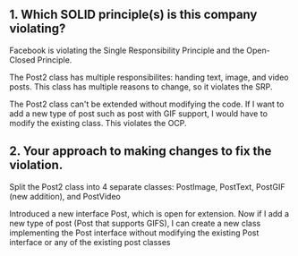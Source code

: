 ## 1.  Which SOLID principle(s) is this company violating?

Facebook is violating the Single Responsibility Principle and the Open-Closed Principle.

The Post2 class has multiple responsibilites: handing text, image, and video posts. This class has multiple reasons to change, so it violates the SRP.

The Post2 class can't be extended without modifying the code. If I want to add a new type of post such as post with GIF support, I would have to modify the existing class. This violates the OCP.


## 2.  Your approach to making changes to fix the violation.

Split the Post2 class into 4 separate classes: PostImage, PostText, PostGIF (new addition), and PostVideo

Introduced a new interface Post, which is open for extension. Now if I add a new type of post (Post that supports GIFS), I can create a new class implementing the Post interface without modifying the existing Post interface or any of the existing post classes
